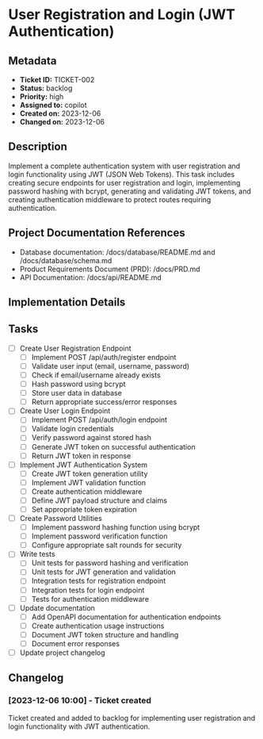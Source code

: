 # User Registration and Login (JWT Authentication)

## Metadata
* **Ticket ID:** TICKET-002
* **Status:** backlog
* **Priority:** high
* **Assigned to:** copilot
* **Created on:** 2023-12-06
* **Changed on:** 2023-12-06

## Description
Implement a complete authentication system with user registration and login functionality using JWT (JSON Web Tokens). This task includes creating secure endpoints for user registration and login, implementing password hashing with bcrypt, generating and validating JWT tokens, and creating authentication middleware to protect routes requiring authentication.

## Project Documentation References
* Database documentation: /docs/database/README.md and /docs/database/schema.md
* Product Requirements Document (PRD): /docs/PRD.md
* API Documentation: /docs/api/README.md

## Implementation Details

## Tasks
- [ ] Create User Registration Endpoint
  - [ ] Implement POST /api/auth/register endpoint
  - [ ] Validate user input (email, username, password)
  - [ ] Check if email/username already exists
  - [ ] Hash password using bcrypt
  - [ ] Store user data in database
  - [ ] Return appropriate success/error responses
- [ ] Create User Login Endpoint
  - [ ] Implement POST /api/auth/login endpoint
  - [ ] Validate login credentials
  - [ ] Verify password against stored hash
  - [ ] Generate JWT token on successful authentication
  - [ ] Return JWT token in response
- [ ] Implement JWT Authentication System
  - [ ] Create JWT token generation utility
  - [ ] Implement JWT validation function
  - [ ] Create authentication middleware
  - [ ] Define JWT payload structure and claims
  - [ ] Set appropriate token expiration
- [ ] Create Password Utilities
  - [ ] Implement password hashing function using bcrypt
  - [ ] Implement password verification function
  - [ ] Configure appropriate salt rounds for security
- [ ] Write tests
  - [ ] Unit tests for password hashing and verification
  - [ ] Unit tests for JWT generation and validation
  - [ ] Integration tests for registration endpoint
  - [ ] Integration tests for login endpoint
  - [ ] Tests for authentication middleware
- [ ] Update documentation
  - [ ] Add OpenAPI documentation for authentication endpoints
  - [ ] Create authentication usage instructions
  - [ ] Document JWT token structure and handling
  - [ ] Document error responses
- [ ] Update project changelog

## Changelog
### [2023-12-06 10:00] - Ticket created
Ticket created and added to backlog for implementing user registration and login functionality with JWT authentication.
